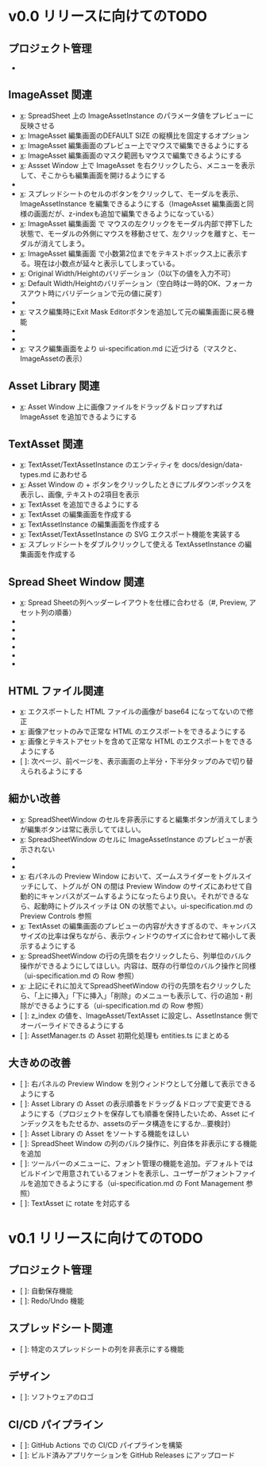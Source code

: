 # v0.0 リリースに向けてのTODO

## プロジェクト管理
- [x]: プロジェクト新規作成時にキャンパスサイズを指定できるように（現在は800x600固定）

## ImageAsset 関連
- [x]: SpreadSheet 上の ImageAssetInstance のパラメータ値をプレビューに反映させる
- [x]: ImageAsset 編集画面のDEFAULT SIZE の縦横比を固定するオプション
- [x]: ImageAsset 編集画面のプレビュー上でマウスで編集できるようにする
- [x]: ImageAsset 編集画面のマスク範囲もマウスで編集できるようにする
- [x]: Assset Window 上で ImageAsset を右クリックしたら、メニューを表示して、そこからも編集画面を開けるようにする
- [x]: テキストボックスの数値入力バリデーション実装（小数点2位まで、数字と-と.のみ可能）
- [x]: スプレッドシートのセルのボタンをクリックして、モーダルを表示、ImageAssetInstance を編集できるようにする（ImageAsset 編集画面と同様の画面だが、z-indexも追加で編集できるようになっている）
- [x]: ImageAsset 編集画面 で マウスの左クリックをモーダル内部で押下した状態で、モーダルの外側にマウスを移動させて、左クリックを離すと、モーダルが消えてしまう。
- [x]: ImageAsset 編集画面 で小数第2位までをテキストボックス上に表示する。現在は小数点が延々と表示してしまっている。
- [x]: Original Width/Heightのバリデーション（0以下の値を入力不可）
- [x]: Default Width/Heightのバリデーション（空白時は一時的OK、フォーカスアウト時にバリデーションで元の値に戻す）
- [x]: Shiftキーを押しながらリサイズハンドルをドラッグするとその時点のサイズの縦横比を維持しながらサイズ変更
- [x]: マスク編集時にExit Mask Editorボタンを追加して元の編集画面に戻る機能
- [x]: マスク座標のテキストボックスのバリデーション（数字、-、.のみ、小数点2位まで、フォーカスアウト時バリデーション）
- [x]: マスク編集時の初期値をキャンバスサイズの4点に設定
- [x]: マスク編集画面をより ui-specification.md に近づける（マスクと、ImageAssetの表示）

## Asset Library 関連
- [x]: Asset Window 上に画像ファイルをドラッグ＆ドロップすれば ImageAsset を追加できるようにする

## TextAsset 関連
- [x]: TextAsset/TextAssetInstance のエンティティを docs/design/data-types.md にあわせる
- [x]: Asset Window の + ボタンをクリックしたときにプルダウンボックスを表示し、画像, テキストの2項目を表示
- [x]: TextAsset を追加できるようにする
- [x]: TextAsset の編集画面を作成する
- [x]: TextAssetInstance の編集画面を作成する
- [x]: TextAsset/TextAssetInstance の SVG エクスポート機能を実装する
- [x]: スプレッドシートをダブルクリックして使える TextAssetInstance の編集画面を作成する

## Spread Sheet Window 関連
- [x]: Spread Sheetの列ヘッダーレイアウトを仕様に合わせる（#, Preview, アセット列の順番）
- [x]: 各行の削除ボタン[x]を左端の#列の横に配置する
- [x]: 各セルのレイアウトを仕様に合わせる（左側：チェックボックス+編集ボタン、右側：コンテンツ）
- [x]: TextAssetInstanceのcell-contentに実際のテキスト（default_textまたはoverride_text）を表示
- [x]: TextAssetInstanceのoverride_textバリデーション問題を修正（Zodスキーマ修正）
- [x]: override値がある場合にセルの右上に青い三角形のoverride表示を追加
- [x]: アセット列のヘッダーを右クリックして列全体に対する編集メニューを表示

## HTML ファイル関連
- [x]: エクスポートした HTML ファイルの画像が base64 になってないので修正
- [x]: 画像アセットのみで正常な HTML のエクスポートをできるようにする
- [x]: 画像とテキストアセットを含めて正常な HTML のエクスポートをできるようにする
- [ ]: 次ページ、前ページを、表示画面の上半分・下半分タップのみで切り替えられるようにする

## 細かい改善
- [x]: SpreadSheetWindow のセルを非表示にすると編集ボタンが消えてしまうが編集ボタンは常に表示しててほしい。
- [x]: SpreadSheetWindow のセルに ImageAssetInstance のプレビューが表示されない
- [x]: プロジェクトのエクスポートの「出力先ディレクトリ」の箇所で開くダイアログでディレクトリを選択できず、ファイル用のダイアログになってる
- [x]: プロジェクトのエクスポートの「プロジェクト名」→「ファイル名」
- [x]: 右パネルの Preview Window において、ズームスライダーをトグルスイッチにして、トグルが ON の間は Preview Window のサイズにあわせて自動的にキャンバスがズームするようになったらより良い。それができるなら、起動時にトグルスイッチは ON の状態でよい。ui-specification.md の Preview Controls 参照
- [x]: TextAsset の編集画面のプレビューの内容が大きすぎるので、キャンバスサイズの比率は保ちながら、表示ウィンドウのサイズに合わせて縮小して表示するようにする
- [x]: SpreadSheetWindow の行の先頭を右クリックしたら、列単位のバルク操作ができるようにしてほしい。内容は、既存の行単位のバルク操作と同様（ui-specification.md の Row 参照）
- [x]: 上記にそれに加えてSpreadSheetWindow の行の先頭を右クリックしたら、「上に挿入」「下に挿入」「削除」のメニューも表示して、行の追加・削除ができるようにする（ui-specification.md の Row 参照）
- [ ]: z_index の値を、ImageAsset/TextAsset に設定し、AssetInstance 側でオーバーライドできるようにする
- [ ]: AssetManager.ts の Asset 初期化処理も entities.ts にまとめる

## 大きめの改善
- [ ]: 右パネルの Preview Window を別ウィンドウとして分離して表示できるようにする
- [ ]: Asset Library の Asset の表示順番をドラッグ＆ドロップで変更できるようにする（プロジェクトを保存しても順番を保持したいため、Asset にインデックスをもたせるか、assetsのデータ構造をにするか...要検討）
- [ ]: Asset Library の Asset をソートする機能をほしい
- [ ]: SpreadSheet Window の列のバルク操作に、列自体を非表示にする機能を追加
- [ ]: ツールバーのメニューに、フォント管理の機能を追加。デフォルトではビルドインで用意されているフォントを表示し、ユーザーがフォントファイルを追加できるようにする（ui-specification.md の Font Management 参照）
- [ ]: TextAsset に rotate を対応する


# v0.1 リリースに向けてのTODO

## プロジェクト管理
- [ ]: 自動保存機能
- [ ]: Redo/Undo 機能

## スプレッドシート関連
- [ ]: 特定のスプレッドシートの列を非表示にする機能

## デザイン
- [ ]: ソフトウェアのロゴ

## CI/CD パイプライン
- [ ]: GitHub Actions での CI/CD パイプラインを構築
- [ ]: ビルド済みアプリケーションを GitHub Releases にアップロード
